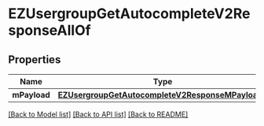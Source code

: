 # EZUsergroupGetAutocompleteV2ResponseAllOf

## Properties
Name | Type | Description | Notes
------------ | ------------- | ------------- | -------------
**mPayload** | [**EZUsergroupGetAutocompleteV2ResponseMPayload***](EZUsergroupGetAutocompleteV2ResponseMPayload.md) |  | 

[[Back to Model list]](../README.md#documentation-for-models) [[Back to API list]](../README.md#documentation-for-api-endpoints) [[Back to README]](../README.md)


